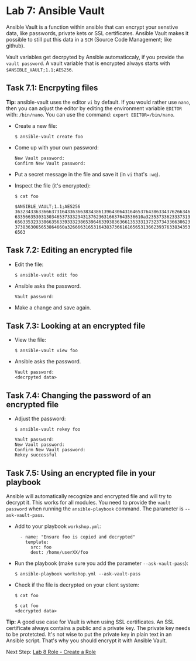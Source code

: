 # Lab 7: Ansible Vault

Ansible Vault is a function within ansible that can encrypt your senstive data, like passwords, private kets or SSL certificates. Ansible Vault makes it possible to still put this data in a ``SCM`` (Source Code Management; like github).

Vault variables get decrpyted by Ansible automaticcaly, if you provide the ``vault password``. A vault variable that is encrypted always starts with ``$ANSIBLE_VAULT;1.1;AES256``.


## Task 7.1: Encrpyting files

**Tip:** ansible-vault uses the editor ``vi`` by default. If you would rather use ``nano``, then you can adjust the editor by editing the environment variable ``EDITOR`` with: ``/bin/nano``. You can use the command: ``export EDITOR=/bin/nano``.

* Create a new file:

  ``$ ansible-vault create foo``

* Come up with your own password:

  ```
  New Vault password:
  Confirm New Vault password:
  ```

* Put a secret message in the file and save it (in ``vi`` that's ``:wq``).
* Inspect the file (it's encrypted):

  ``$ cat foo``
  
  ```
  $ANSIBLE_VAULT;1.1;AES256
  36323433633666373164336366383438613964306431646537643863343762663465376265326337
  6335663530313034653733323431376236316637643536610a323537336233373139363538383438
  65633532333866356339333238653964633938363661353331373237343366306239313632623935
  3738363065653864660a326666316531643837366161656531366239376338343534336230613832
  6563
  ```

## Task 7.2: Editing an encrypted file

* Edit the file:

  ``$ ansible-vault edit foo``

* Ansible asks the password. 

  ```
  Vault password:
  ```

* Make a change and save again.


## Task 7.3: Looking at an encrypted file

* View the file:

  ``$ ansible-vault view foo``

* Ansible asks the password. 

  ```
  Vault password:
  <decrpyted data>
  ```

## Task 7.4: Changing the password of an encrypted file

* Adjust the password:

  ``$ ansible-vault rekey foo``
  
   ```
   Vault password:
   New Vault password:
   Confirm New Vault password:
   Rekey successful
   ```

## Task 7.5: Using an encrypted file in your playbook

Ansible will automatically recognize and encrypted file and will try to decrypt it. This works for all modules. You need to provide the ``vault password`` when running the ``ansible-playbook`` command. The parameter is ``--ask-vault-pass``.

* Add to your playbook ``workshop.yml``:

  ```
    - name: "Ensure foo is copied and decrypted"
      template:
        src: foo
        dest: /home/userXX/foo 
  ```

* Run the playbook (make sure you add the parameter ``--ask-vault-pass``):

  ``$ ansible-playbook workshop.yml --ask-vault-pass``

* Check if the file is decrypted on your client system:

  ``$ cat foo``
  
  ```
  $ cat foo 
  <decrypted data>
  ```

**Tip:** A good use case for Vault is when using SSL certificates. An SSL certificate always contains a public and a private key. The private key needs to be protetcted. It's not wise to put the private key in plain text in an Ansible script. That's why you should encrypt it with Ansible Vault.

  
Next Step: [Lab 8 Role - Create a Role ](08_NL_role_create.md)
